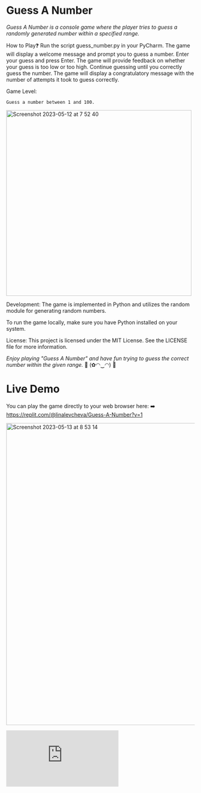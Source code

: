 # Guess A Number

*Guess A Number is a console game where the player tries to guess a randomly generated number within a specified range.*

How to Play❓
    Run the script guess_number.py in your PyCharm.
    The game will display a welcome message and prompt you to guess a number.
    Enter your guess and press Enter.
    The game will provide feedback on whether your guess is too low or too high.
    Continue guessing until you correctly guess the number.
    The game will display a congratulatory message with the number of attempts it took to guess correctly.

Game Level:

    Guess a number between 1 and 100.

<img width="495" alt="Screenshot 2023-05-12 at 7 52 40" src="https://github.com/Bizkvitka/GuessANumberByLina/assets/120010873/8bdc1ca6-780b-45c3-b305-8040a0dbf406">



Development:
The game is implemented in Python and utilizes the random module for generating random numbers.
    
To run the game locally, make sure you have Python installed on your system.

License:
This project is licensed under the MIT License. See the LICENSE file for more information.

*Enjoy playing "Guess A Number" and have fun trying to guess the correct number within the given range.*    🎉 (✿◠‿◠) 🎉 

# Live Demo
You can play the game directly to your web browser here: ➡️
https://replit.com/@linalevcheva/Guess-A-Number?v=1
 
 
<img width="805" alt="Screenshot 2023-05-13 at 8 53 14" src="https://github.com/Bizkvitka/GuessANumberByLina/assets/120010873/2739cc38-a901-4bc0-8d7d-f0eca2d66a89">


![Github Gist stars](https://img.shields.io/github/gist/stars/L1NA1/GuessANumberByLina/edit/main/README.md?style=social)
